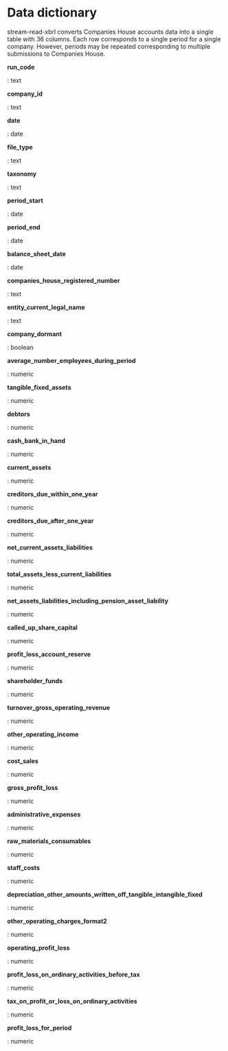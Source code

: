 # Data dictionary

stream-read-xbrl converts Companies House accounts data into a single table with 36 columns. Each row corresponds to a single period for a single company. However, periods may be repeated corresponding to multiple submissions to Companies House.


**run_code**

:   text


**company_id**

:   text


**date**

:   date


**file_type**

:   text


**taxonomy**

:   text


**period_start**

:   date


**period_end**

:   date


**balance_sheet_date**

:   date


**companies_house_registered_number**

:   text


**entity_current_legal_name**

:   text


**company_dormant**

:   boolean


**average_number_employees_during_period**

:   numeric


**tangible_fixed_assets**

:   numeric


**debtors**

:   numeric


**cash_bank_in_hand**

:   numeric


**current_assets**

:   numeric


**creditors_due_within_one_year**

:   numeric


**creditors_due_after_one_year**

:   numeric


**net_current_assets_liabilities**

:   numeric


**total_assets_less_current_liabilities**

:   numeric


**net_assets_liabilities_including_pension_asset_liability**

:   numeric


**called_up_share_capital**

:   numeric


**profit_loss_account_reserve**

:   numeric


**shareholder_funds**

:   numeric


**turnover_gross_operating_revenue**

:   numeric


**other_operating_income**

:   numeric


**cost_sales**

:   numeric


**gross_profit_loss**

:   numeric


**administrative_expenses**

:   numeric


**raw_materials_consumables**

:   numeric


**staff_costs**

:   numeric


**depreciation_other_amounts_written_off_tangible_intangible_fixed**

:   numeric


**other_operating_charges_format2**

:   numeric


**operating_profit_loss**

:   numeric


**profit_loss_on_ordinary_activities_before_tax**

:   numeric


**tax_on_profit_or_loss_on_ordinary_activities**

:   numeric


**profit_loss_for_period**

:   numeric